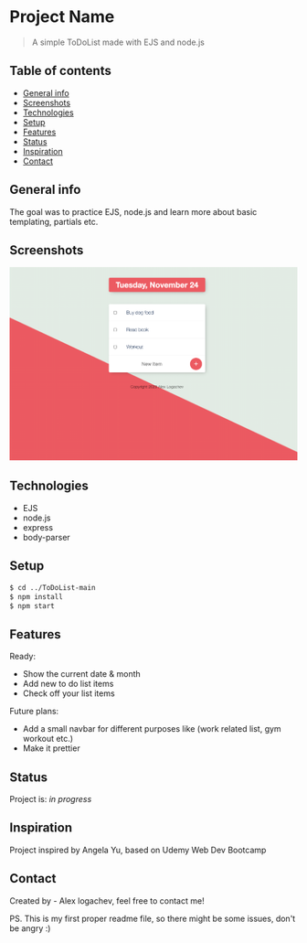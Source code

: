 # Project Name
> A simple ToDoList made with EJS and node.js

## Table of contents
* [General info](#general-info)
* [Screenshots](#screenshots)
* [Technologies](#technologies)
* [Setup](#setup)
* [Features](#features)
* [Status](#status)
* [Inspiration](#inspiration)
* [Contact](#contact)

## General info
The goal was to practice EJS, node.js and learn more about basic templating, partials etc.

## Screenshots
![Example screenshot](./img/screenshot.png)

## Technologies
* EJS
* node.js
* express
* body-parser

## Setup
```
$ cd ../ToDoList-main
$ npm install
$ npm start
```

## Features
Ready:
* Show the current date & month
* Add new to do list items
* Check off your list items

Future plans:
* Add a small navbar for different purposes like (work related list, gym workout etc.)
* Make it prettier

## Status
Project is: _in progress_

## Inspiration
Project inspired by Angela Yu, based on Udemy Web Dev Bootcamp

## Contact
Created by - Alex logachev, feel free to contact me!



PS. This is my first proper readme file, so there might be some issues, don't be angry :)
